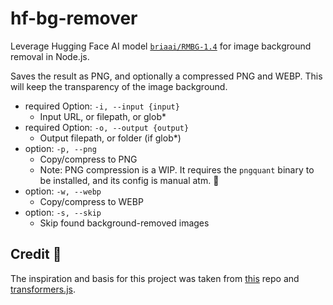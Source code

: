 # hf-bg-remover

Leverage Hugging Face AI model [`briaai/RMBG-1.4`](https://huggingface.co/briaai/RMBG-1.4) for image background removal in Node.js.

Saves the result as PNG, and optionally a compressed PNG and WEBP. This will keep the transparency of the image background.

- required Option: `-i, --input {input}`
  - Input URL, or filepath, or glob*
- required Option: `-o, --output {output}`
  - Output filepath, or folder (if glob*)
- option: `-p, --png`
  - Copy/compress to PNG
  - Note: PNG compression is a WIP. It requires the `pngquant` binary to be installed, and its config is manual atm. 🛑
- option: `-w, --webp`
  - Copy/compress to WEBP
- option: `-s, --skip`
  - Skip found background-removed images

## Credit 🙏

The inspiration and basis for this project was taken from [this](https://github.com/xenova/transformers.js/tree/main/examples/remove-background-client) repo and [transformers.js](https://www.npmjs.com/package/@xenova/transformers).
